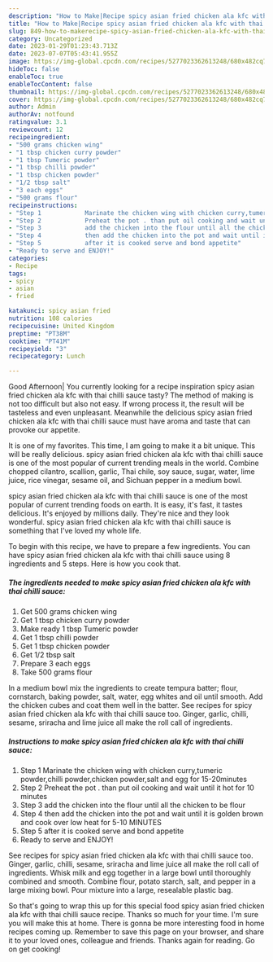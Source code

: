 ```yaml
---
description: "How to Make|Recipe spicy asian fried chicken ala kfc with thai chilli sauce {That is Delicious"
title: "How to Make|Recipe spicy asian fried chicken ala kfc with thai chilli sauce {That is Delicious"
slug: 849-how-to-makerecipe-spicy-asian-fried-chicken-ala-kfc-with-thai-chilli-sauce-that-is-delicious
category: Uncategorized
date: 2023-01-29T01:23:43.713Z
date: 2023-07-07T05:43:41.955Z
image: https://img-global.cpcdn.com/recipes/5277023362613248/680x482cq70/spicy-asian-fried-chicken-ala-kfc-with-thai-chilli-sauce-recipe-main-photo.jpg
hideToc: false
enableToc: true
enableTocContent: false
thumbnail: https://img-global.cpcdn.com/recipes/5277023362613248/680x482cq70/spicy-asian-fried-chicken-ala-kfc-with-thai-chilli-sauce-recipe-main-photo.jpg
cover: https://img-global.cpcdn.com/recipes/5277023362613248/680x482cq70/spicy-asian-fried-chicken-ala-kfc-with-thai-chilli-sauce-recipe-main-photo.jpg
author: Admin
authorAv: notfound
ratingvalue: 3.1
reviewcount: 12
recipeingredient:
- "500 grams chicken wing"
- "1 tbsp chicken curry powder"
- "1 tbsp Tumeric powder"
- "1 tbsp chilli powder"
- "1 tbsp chicken powder"
- "1/2 tbsp salt"
- "3 each eggs"
- "500 grams flour"
recipeinstructions:
- "Step 1            Marinate the chicken wing with chicken curry,tumeric powder,chilli powder,chicken powder,salt and egg for 15-20minutes"
- "Step 2            Preheat the pot . than put oil cooking and wait until it hot for 10 minutes"
- "Step 3            add the chicken into the flour until all the chicken to be flour"
- "Step 4            then add the chicken into the pot and wait until it is golden brown and cook over low heat for 5-10 MINUTES"
- "Step 5            after it is cooked serve and bond appetite"
- "Ready to serve and ENJOY!"
categories:
- Recipe
tags:
- spicy
- asian
- fried

katakunci: spicy asian fried 
nutrition: 108 calories
recipecuisine: United Kingdom
preptime: "PT38M"
cooktime: "PT41M"
recipeyield: "3"
recipecategory: Lunch

---
```



Good Afternoon| You currently looking for a recipe inspiration spicy asian fried chicken ala kfc with thai chilli sauce tasty? The method of making is not too difficult but also not easy. If wrong process it, the result will be tasteless and even unpleasant. Meanwhile the delicious spicy asian fried chicken ala kfc with thai chilli sauce must have aroma and taste that can provoke our appetite.





It is one of my favorites. This time, I am going to make it a bit unique. This will be really delicious. spicy asian fried chicken ala kfc with thai chilli sauce is one of the most popular of current trending meals in the world. Combine chopped cilantro, scallion, garlic, Thai chile, soy sauce, sugar, water, lime juice, rice vinegar, sesame oil, and Sichuan pepper in a medium bowl.

spicy asian fried chicken ala kfc with thai chilli sauce is one of the most popular of current trending foods on earth. It is easy, it's fast, it tastes delicious. It's enjoyed by millions daily. They're nice and they look wonderful. spicy asian fried chicken ala kfc with thai chilli sauce is something that I've loved my whole life.


To begin with this recipe, we have to prepare a few ingredients. You can have spicy asian fried chicken ala kfc with thai chilli sauce using 8 ingredients and 5 steps. Here is how you cook that.

<!--inarticleads1-->

##### The ingredients needed to make spicy asian fried chicken ala kfc with thai chilli sauce:

1. Get 500 grams chicken wing
1. Get 1 tbsp chicken curry powder
1. Make ready 1 tbsp Tumeric powder
1. Get 1 tbsp chilli powder
1. Get 1 tbsp chicken powder
1. Get 1/2 tbsp salt
1. Prepare 3 each eggs
1. Take 500 grams flour


In a medium bowl mix the ingredients to create tempura batter; flour, cornstarch, baking powder, salt, water, egg whites and oil until smooth. Add the chicken cubes and coat them well in the batter. See recipes for spicy asian fried chicken ala kfc with thai chilli sauce too. Ginger, garlic, chilli, sesame, sriracha and lime juice all make the roll call of ingredients. 

<!--inarticleads2-->

##### Instructions to make spicy asian fried chicken ala kfc with thai chilli sauce:

1. Step 1            Marinate the chicken wing with chicken curry,tumeric powder,chilli powder,chicken powder,salt and egg for 15-20minutes
1. Step 2            Preheat the pot . than put oil cooking and wait until it hot for 10 minutes
1. Step 3            add the chicken into the flour until all the chicken to be flour
1. Step 4            then add the chicken into the pot and wait until it is golden brown and cook over low heat for 5-10 MINUTES
1. Step 5            after it is cooked serve and bond appetite
1. Ready to serve and ENJOY!

See recipes for spicy asian fried chicken ala kfc with thai chilli sauce too. Ginger, garlic, chilli, sesame, sriracha and lime juice all make the roll call of ingredients. Whisk milk and egg together in a large bowl until thoroughly combined and smooth. Combine flour, potato starch, salt, and pepper in a large mixing bowl. Pour mixture into a large, resealable plastic bag. 

So that's going to wrap this up for this special food spicy asian fried chicken ala kfc with thai chilli sauce recipe. Thanks so much for your time. I'm sure you will make this at home. There is gonna be more interesting food in home recipes coming up. Remember to save this page on your browser, and share it to your loved ones, colleague and friends. Thanks again for reading. Go on get cooking!
